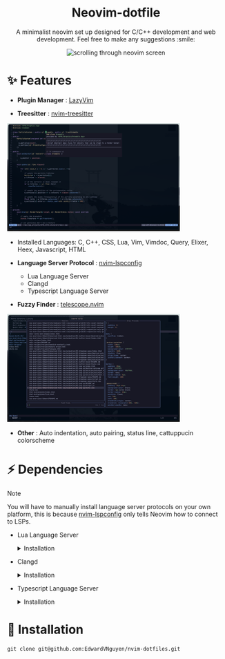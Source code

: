 <div align=center> 
  
 # Neovim-dotfile 
 
</div>

<p align=center> A minimalist neovim set up designed for C/C++ development and web development. Feel free to make any suggestions :smile: </p>

<div align=center> 
  <img src="movingImage.gif" alt="scrolling through neovim screen" width="1000"> 
</div>

# :sparkles: Features

* __Plugin Manager__ : [LazyVim](https://github.com/LazyVim/LazyVim)

* __Treesitter__ : [nvim-treesitter](https://github.com/nvim-treesitter/nvim-treesitter)

<img src="gettingDefintion.png" alt="image showing telescope in action" width="400">

  * Installed Languages: C, C++, CSS, Lua, Vim, Vimdoc, Query, Elixer, Heex, Javascript, HTML

* __Language Server Protocol__ : [nvim-lspconfig](https://github.com/neovim/nvim-lspconfig)

  * Lua Language Server
  * Clangd
  * Typescript Language Server

* __Fuzzy Finder__ : [telescope.nvim](https://github.com/nvim-telescope/telescope.nvim) 

<img src="telescopeInAction.png" alt="image showing telescope in action" width="400">

* __Other__ : Auto indentation, auto pairing, status line, cattuppucin colorscheme


# :zap: Dependencies
>[!NOTE]
>You will have to manually install language server protocols on your own platform, this is because [nvim-lspconfig](https://github.com/neovim/nvim-lspconfig) only tells Neovim how to connect to LSPs.
* Lua Language Server
  <details>
  <summary> Installation </summary>
    <p> 
    
    <b>Windows</b> : `scoop install lua-language-server`
  
    <b>macOS</b> : `brew install lua-language-server`
  
    <b>Linux/Other</b> : [Official Website](https://luals.github.io/#neovim-install)
  
    </p>
  </details>

* Clangd
  <details>
    <summary> Installation </summary>
     <p>

   <b>Windows</b> : [Windows Download](https://releases.llvm.org/download.html)

  <b>macOS</b> : `brew install llvm`

   <b>Debian/Ubuntu</b> :
  ```
  sudo apt-get install clangd-12
  sudo update-alternatives --install /usr/bin/clangd clangd /usr/bin/clangd-12 100
  ```

  <b>Other</b> : [Official Website](https://clangd.llvm.org/installation)  
   </p>
    </details>
* Typescript Language Server
  <details>
    <summary> Installation </summary>

    <p>

    <b>Windows/Linux</b> : [Official Website](https://github.com/typescript-language-server/typescript-language-server)

    <b>macOS</b> `brew install typescript-language-server`

    </p>
  
  </details>
# :rocket: Installation
```
git clone git@github.com:EdwardVNguyen/nvim-dotfiles.git
```
